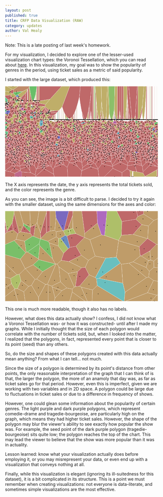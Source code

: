 ```yaml
---
layout: post
published: true
title: CRFP Data Visualization (RAW)
category: updates
author: Val Healy
---
```


Note: This is a late posting of last week's homework.

For my visualization, I decided to explore one of the lesser-used visualization chart types: the Voronoi Tessellation, which you can read about [here](http://en.wikipedia.org/wiki/Voronoi_diagram). In this visualization, my goal was to show the popularity of genres in the period, using ticket sales as a metric of said popularity. 

I started with the large dataset, which produced this:

![voronoi_big.png](/_posts/voronoi_big.png)

The X axis represents the date, the y axis represents the total tickets sold, and the color represents the genre. 

As you can see, the image is a bit difficult to parse. I decided to try it again with the smaller dataset, using the same dimensions for the axes and color:

![voronoi_small.png](/_posts/voronoi_small.png)

This one is much more readable, though it also has no labels.

However, what does this data actually show? I confess, I did not know what a Voronoi Tessellation was- or how it was constructed- until after I made my graphs. While I initially thought that the size of each polygon would correlate with the number of tickets sold, but, when I looked into the matter, I realized that the polygons, in fact, represented every point that is closer to its point (seed) than any others.

So, do the size and shapes of these polygons created with this data actually mean anything? From what I can tell... not much. 

Since the size of a polygon is determined by its point's distance from other points, the only reasonable interpretation of the graph that I can think of is that, the larger the polygon, the more of an anamoly that day was, as far as ticket sales go for that period. However, even this is imperfect, given we are working with two variables and in 2D space. A polygon could be large due to fluctuations in ticket sales or due to a difference in frequency of shows. 

However, one could glean some information about the popularity of certain genres. The light purple and dark purple polygons, which represent comedie-drame and tragedie-bourgeoise, are particularly high on the graph, which means they had higher ticket sales. However, the shape of the polygon may blur the viewer's ability to see exactly how popular the show was. For example, the seed point of the dark purple polygon (tragedie-bourgeoise) sits quite low; the polygon reaches the top of the chart. This may lead the viewer to believe that the show was more popular than it was in actuality. 

Lesson learned: know what your visualization actually does before employing it, or you may misrepresent your data, or even end up with a visualization that conveys nothing at all.

Finally, while this visualization is elegant (ignoring its ill-suitedness for this dataset), it is a bit complicated in its structure. This is a point we must remember when creating visualizations: not everyone is data-literate, and sometimes simple visualizations are the most effective. 